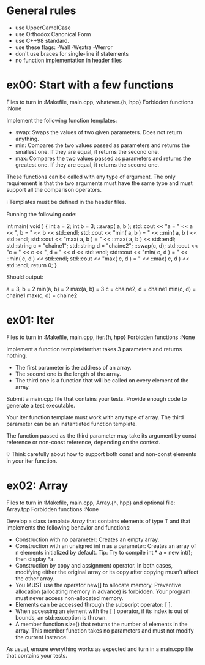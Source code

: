 # General rules
- use UpperCamelCase
- use Orthodox Canonical Form
- use C++98 standard.
- use these flags: -Wall -Wextra -Werror
- don't use braces for single-line if statements
- no function implementation in header files

# ex00: Start with a few functions
Files to turn in :Makefile, main.cpp, whatever.{h, hpp}
Forbidden functions :None

Implement the following function templates:
- swap: Swaps the values of two given parameters. Does not return anything.
- min: Compares the two values passed as parameters and returns the smallest one. If they are equal, it returns the second one.
- max: Compares the two values passed as parameters and returns the greatest one. If they are equal, it returns the second one.

These functions can be called with any type of argument.
The only requirement is that the two arguments must have the same type and must support all the comparison
operators.

ℹ️ Templates must be defined in the header files.

Running the following code:

int main( void ) {
int a = 2;
int b = 3;
::swap( a, b );
std::cout << "a = " << a << ", b = " << b << std::endl;
std::cout << "min( a, b ) = " << ::min( a, b ) << std::endl;
std::cout << "max( a, b ) = " << ::max( a, b ) << std::endl;
std::string c = "chaine1";
std::string d = "chaine2";
::swap(c, d);
std::cout << "c = " << c << ", d = " << d << std::endl;
std::cout << "min( c, d ) = " << ::min( c, d ) << std::endl;
std::cout << "max( c, d ) = " << ::max( c, d ) << std::endl;
return 0;
}

Should output:

a = 3, b = 2
min(a, b) = 2
max(a, b) = 3
c = chaine2, d = chaine1
min(c, d) = chaine1
max(c, d) = chaine2

# ex01: Iter
Files to turn in :Makefile, main.cpp, iter.{h, hpp}
Forbidden functions :None

Implement a function templateiterthat takes 3 parameters and returns nothing.
- The first parameter is the address of an array.
- The second one is the length of the array.
- The third one is a function that will be called on every element of the array.

Submit a main.cpp file that contains your tests. Provide enough code to generate a test executable.

Your iter function template must work with any type of array.
The third parameter can be an instantiated function template.

The function passed as the third parameter may take its argument by const reference or non-const reference, depending on the context.

💡 Think carefully about how to support both const and non-const
elements in your iter function.

# ex02: Array
Files to turn in :Makefile, main.cpp, Array.{h, hpp}
and optional file: Array.tpp
Forbidden functions :None

Develop a class template *Array* that contains elements of type T and that implements the following behavior and functions:

- Construction with no parameter: Creates an empty array.
- Construction with an unsigned int n as a parameter: Creates an array of n elements initialized by default. Tip: Try to compile int * a = new int(); then display *a.
- Construction by copy and assignment operator. In both cases, modifying either the original array or its copy after copying musn’t affect the other array.
- You MUST use the operator new[] to allocate memory. Preventive allocation (allocating memory in advance) is forbidden. Your program must never access non-allocated memory.
- Elements can be accessed through the subscript operator: [ ].
- When accessing an element with the [ ] operator, if its index is out of bounds, an std::exception is thrown.
- A member function size() that returns the number of elements in the array. This member function takes no parameters and must not modify the current instance.

As usual, ensure everything works as expected and turn in a main.cpp file that contains your tests.
